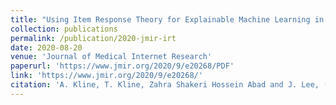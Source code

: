 ```yaml
---
title: "Using Item Response Theory for Explainable Machine Learning in Predicting Mortality in the Intensive Care Unit: Case-Based Approach"
collection: publications
permalink: /publication/2020-jmir-irt
date: 2020-08-20
venue: 'Journal of Medical Internet Research'
paperurl: 'https://www.jmir.org/2020/9/e20268/PDF'
link: 'https://www.jmir.org/2020/9/e20268/'
citation: 'A. Kline, T. Kline, Zahra Shakeri Hossein Abad and J. Lee, (2020). Using Item Response Theory for Explainable Machine Learning in Predicting Mortality in the Intensive Care Unit: Case-Based Approach. Journal of Medical Internet Research, 22(9), e20268.'
---
```

